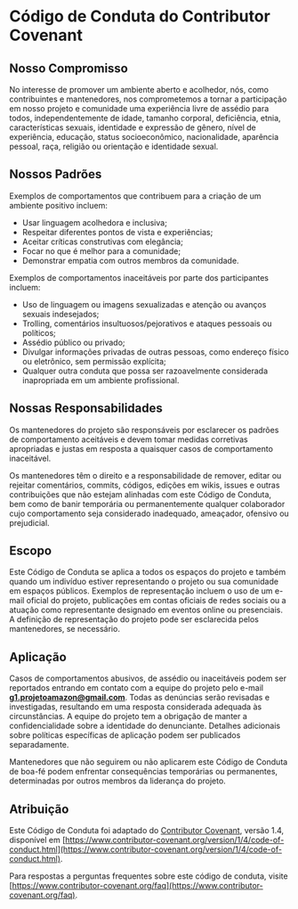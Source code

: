 # Código de Conduta do Contributor Covenant

## Nosso Compromisso

No interesse de promover um ambiente aberto e acolhedor, nós, como contribuintes e mantenedores, nos comprometemos a tornar a participação em nosso projeto e comunidade uma experiência livre de assédio para todos, independentemente de idade, tamanho corporal, deficiência, etnia, características sexuais, identidade e expressão de gênero, nível de experiência, educação, status socioeconômico, nacionalidade, aparência pessoal, raça, religião ou orientação e identidade sexual.

## Nossos Padrões

Exemplos de comportamentos que contribuem para a criação de um ambiente positivo incluem:

- Usar linguagem acolhedora e inclusiva;
- Respeitar diferentes pontos de vista e experiências;
- Aceitar críticas construtivas com elegância;
- Focar no que é melhor para a comunidade;
- Demonstrar empatia com outros membros da comunidade.

Exemplos de comportamentos inaceitáveis por parte dos participantes incluem:

- Uso de linguagem ou imagens sexualizadas e atenção ou avanços sexuais indesejados;
- Trolling, comentários insultuosos/pejorativos e ataques pessoais ou políticos;
- Assédio público ou privado;
- Divulgar informações privadas de outras pessoas, como endereço físico ou eletrônico, sem permissão explícita;
- Qualquer outra conduta que possa ser razoavelmente considerada inapropriada em um ambiente profissional.

## Nossas Responsabilidades

Os mantenedores do projeto são responsáveis por esclarecer os padrões de comportamento aceitáveis e devem tomar medidas corretivas apropriadas e justas em resposta a quaisquer casos de comportamento inaceitável.

Os mantenedores têm o direito e a responsabilidade de remover, editar ou rejeitar comentários, commits, códigos, edições em wikis, issues e outras contribuições que não estejam alinhadas com este Código de Conduta, bem como de banir temporária ou permanentemente qualquer colaborador cujo comportamento seja considerado inadequado, ameaçador, ofensivo ou prejudicial.

## Escopo

Este Código de Conduta se aplica a todos os espaços do projeto e também quando um indivíduo estiver representando o projeto ou sua comunidade em espaços públicos. Exemplos de representação incluem o uso de um e-mail oficial do projeto, publicações em contas oficiais de redes sociais ou a atuação como representante designado em eventos online ou presenciais. A definição de representação do projeto pode ser esclarecida pelos mantenedores, se necessário.

## Aplicação

Casos de comportamentos abusivos, de assédio ou inaceitáveis podem ser reportados entrando em contato com a equipe do projeto pelo e-mail **g1.projetoamazon@gmail.com**. Todas as denúncias serão revisadas e investigadas, resultando em uma resposta considerada adequada às circunstâncias. A equipe do projeto tem a obrigação de manter a confidencialidade sobre a identidade do denunciante. Detalhes adicionais sobre políticas específicas de aplicação podem ser publicados separadamente.

Mantenedores que não seguirem ou não aplicarem este Código de Conduta de boa-fé podem enfrentar consequências temporárias ou permanentes, determinadas por outros membros da liderança do projeto.

## Atribuição

Este Código de Conduta foi adaptado do [Contributor Covenant][homepage], versão 1.4, disponível em [https://www.contributor-covenant.org/version/1/4/code-of-conduct.html](https://www.contributor-covenant.org/version/1/4/code-of-conduct.html).

[homepage]: https://www.contributor-covenant.org

Para respostas a perguntas frequentes sobre este código de conduta, visite  
[https://www.contributor-covenant.org/faq](https://www.contributor-covenant.org/faq).